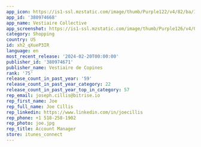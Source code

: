 ```yaml
---
app_icon: https://is1-ssl.mzstatic.com/image/thumb/Purple122/v4/82/ba/10/82ba1093-7eaa-7707-89e8-c203b0b437e7/AppIcon-1x_U007emarketing-0-7-0-85-220.png/1024x1024bb.png
app_id: '380974668'
app_name: Vestiaire Collective
app_screenshot: https://is1-ssl.mzstatic.com/image/thumb/Purple126/v4/03/56/37/03563785-6f15-cc40-13a0-e7f371ce994c/929a5816-ea7f-400b-ac18-c3890b346429_EMEA_UK_EN_ASO_Version1_5.jpg/1242x2688bb.png
category: Shopping
country: US
id: xh2_qXueP3IR
language: en
most_recent_release: '2024-02-20T00:00:00'
publisher_id: '380974671'
publisher_name: Vestiaire de Copines
rank: '75'
release_count_in_past_year: '59'
release_count_in_past_year_category: 22
release_count_in_past_year_top_in_category: 57
rep_email: joseph.cillis@bitrise.io
rep_first_name: Joe
rep_full_name: Joe Cillis
rep_linkedin: https://www.linkedin.com/in/joecillis
rep_phone: +1 518-258-1902
rep_photo: joe.jpg
rep_title: Account Manager
store: itunes_connect
---
```

